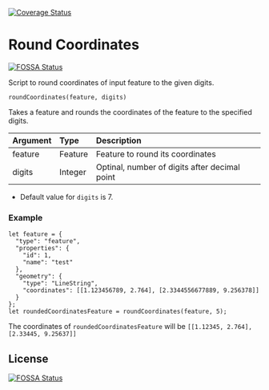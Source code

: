 <a href='https://coveralls.io/github/YousafAzabi/coordinates-round?branch=master'><img src='https://coveralls.io/repos/github/YousafAzabi/coordinates-round/badge.svg?branch=master' alt='Coverage Status' /></a>

# Round Coordinates
[![FOSSA Status](https://app.fossa.io/api/projects/git%2Bgithub.com%2FYousafAzabi%2Fcoordinates-round.svg?type=shield)](https://app.fossa.io/projects/git%2Bgithub.com%2FYousafAzabi%2Fcoordinates-round?ref=badge_shield)


Script to round coordinates of input feature to the given digits.

```
roundCoordinates(feature, digits)
```

Takes a feature and rounds the coordinates of the feature to the specified digits.

| Argument | Type    | Description                                   |
|:---------|:--------|:----------------------------------------------|
| feature  | Feature | Feature to round its coordinates              |
| digits   | Integer | Optinal, number of digits after decimal point |

* Default value for `digits` is 7.

### Example

```
let feature = {
  "type": "feature",
  "properties": {
    "id": 1,
    "name": "test"
  },
  "geometry": {
    "type": "LineString",
    "coordinates": [[1.123456789, 2.764], [2.3344556677889, 9.256378]]
  }
};
let roundedCoordinatesFeature = roundCoordinates(feature, 5);
```

The coordinates of `roundedCoordinatesFeature` will be `[[1.12345, 2.764], [2.33445, 9.25637]]`


## License
[![FOSSA Status](https://app.fossa.io/api/projects/git%2Bgithub.com%2FYousafAzabi%2Fcoordinates-round.svg?type=large)](https://app.fossa.io/projects/git%2Bgithub.com%2FYousafAzabi%2Fcoordinates-round?ref=badge_large)